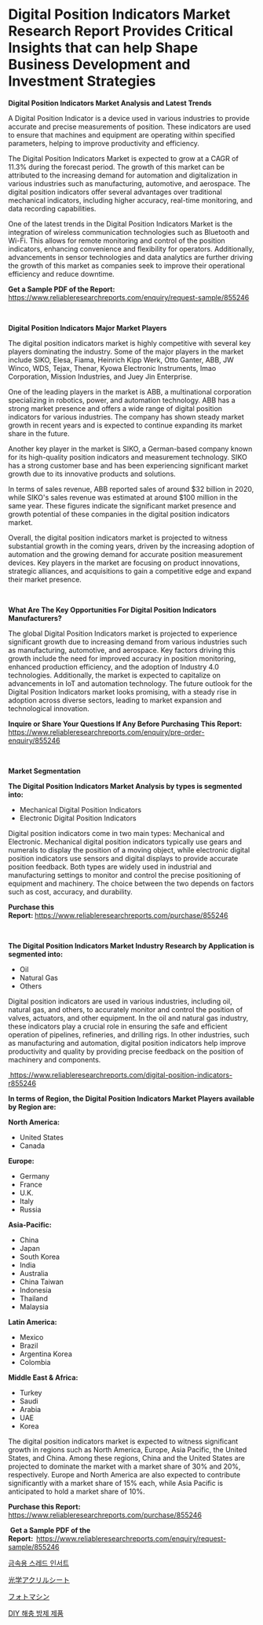 <p><h1>Digital Position Indicators Market Research Report Provides Critical Insights that can help Shape Business Development and Investment Strategies</h1></p><p><strong>Digital Position Indicators Market Analysis and Latest Trends</strong></p>
<p><p>A Digital Position Indicator is a device used in various industries to provide accurate and precise measurements of position. These indicators are used to ensure that machines and equipment are operating within specified parameters, helping to improve productivity and efficiency.</p><p>The Digital Position Indicators Market is expected to grow at a CAGR of 11.3% during the forecast period. The growth of this market can be attributed to the increasing demand for automation and digitalization in various industries such as manufacturing, automotive, and aerospace. The digital position indicators offer several advantages over traditional mechanical indicators, including higher accuracy, real-time monitoring, and data recording capabilities.</p><p>One of the latest trends in the Digital Position Indicators Market is the integration of wireless communication technologies such as Bluetooth and Wi-Fi. This allows for remote monitoring and control of the position indicators, enhancing convenience and flexibility for operators. Additionally, advancements in sensor technologies and data analytics are further driving the growth of this market as companies seek to improve their operational efficiency and reduce downtime.</p></p>
<p><strong>Get a Sample PDF of the Report:&nbsp;</strong> <a href="https://www.reliableresearchreports.com/enquiry/request-sample/855246">https://www.reliableresearchreports.com/enquiry/request-sample/855246</a></p>
<p>&nbsp;</p>
<p><strong>Digital Position Indicators Major Market Players</strong></p>
<p><p>The digital position indicators market is highly competitive with several key players dominating the industry. Some of the major players in the market include SIKO, Elesa, Fiama, Heinrich Kipp Werk, Otto Ganter, ABB, JW Winco, WDS, Tejax, Thenar, Kyowa Electronic Instruments, Imao Corporation, Mission Industries, and Juey Jin Enterprise.</p><p>One of the leading players in the market is ABB, a multinational corporation specializing in robotics, power, and automation technology. ABB has a strong market presence and offers a wide range of digital position indicators for various industries. The company has shown steady market growth in recent years and is expected to continue expanding its market share in the future.</p><p>Another key player in the market is SIKO, a German-based company known for its high-quality position indicators and measurement technology. SIKO has a strong customer base and has been experiencing significant market growth due to its innovative products and solutions.</p><p>In terms of sales revenue, ABB reported sales of around $32 billion in 2020, while SIKO's sales revenue was estimated at around $100 million in the same year. These figures indicate the significant market presence and growth potential of these companies in the digital position indicators market.</p><p>Overall, the digital position indicators market is projected to witness substantial growth in the coming years, driven by the increasing adoption of automation and the growing demand for accurate position measurement devices. Key players in the market are focusing on product innovations, strategic alliances, and acquisitions to gain a competitive edge and expand their market presence.</p></p>
<p>&nbsp;</p>
<p><strong>What Are The Key Opportunities For Digital Position Indicators Manufacturers?</strong></p>
<p><p>The global Digital Position Indicators market is projected to experience significant growth due to increasing demand from various industries such as manufacturing, automotive, and aerospace. Key factors driving this growth include the need for improved accuracy in position monitoring, enhanced production efficiency, and the adoption of Industry 4.0 technologies. Additionally, the market is expected to capitalize on advancements in IoT and automation technology. The future outlook for the Digital Position Indicators market looks promising, with a steady rise in adoption across diverse sectors, leading to market expansion and technological innovation.</p></p>
<p><strong>Inquire or Share Your Questions If Any Before Purchasing This Report:</strong> <a href="https://www.reliableresearchreports.com/enquiry/pre-order-enquiry/855246">https://www.reliableresearchreports.com/enquiry/pre-order-enquiry/855246</a></p>
<p>&nbsp;</p>
<p><strong>Market Segmentation</strong></p>
<p><strong>The Digital Position Indicators Market Analysis by types is segmented into:</strong></p>
<p><ul><li>Mechanical Digital Position Indicators</li><li>Electronic Digital Position Indicators</li></ul></p>
<p><p>Digital position indicators come in two main types: Mechanical and Electronic. Mechanical digital position indicators typically use gears and numerals to display the position of a moving object, while electronic digital position indicators use sensors and digital displays to provide accurate position feedback. Both types are widely used in industrial and manufacturing settings to monitor and control the precise positioning of equipment and machinery. The choice between the two depends on factors such as cost, accuracy, and durability.</p></p>
<p><strong>Purchase this Report:&nbsp;</strong><a href="https://www.reliableresearchreports.com/purchase/855246">https://www.reliableresearchreports.com/purchase/855246</a></p>
<p>&nbsp;</p>
<p><strong>The Digital Position Indicators Market Industry Research by Application is segmented into:</strong></p>
<p><ul><li>Oil</li><li>Natural Gas</li><li>Others</li></ul></p>
<p><p>Digital position indicators are used in various industries, including oil, natural gas, and others, to accurately monitor and control the position of valves, actuators, and other equipment. In the oil and natural gas industry, these indicators play a crucial role in ensuring the safe and efficient operation of pipelines, refineries, and drilling rigs. In other industries, such as manufacturing and automation, digital position indicators help improve productivity and quality by providing precise feedback on the position of machinery and components.</p></p>
<p><a href="https://www.reliableresearchreports.com/digital-position-indicators-r855246">&nbsp;https://www.reliableresearchreports.com/digital-position-indicators-r855246</a></p>
<p><strong>In terms of Region, the Digital Position Indicators Market Players available by Region are:</strong></p>
<p>
    <p> <strong> North America: </strong>
        <ul>
            <li>United States</li>
            <li>Canada</li>
        </ul>
        </p> 
    <p> <strong> Europe: </strong>
        <ul>
            <li>Germany</li>
            <li>France</li>
            <li>U.K.</li>
            <li>Italy</li>
            <li>Russia</li>
        </ul>
        </p> 
    <p> <strong> Asia-Pacific: </strong>
        <ul>
            <li>China</li>
            <li>Japan</li>
            <li>South Korea</li>
            <li>India</li>
            <li>Australia</li>
            <li>China Taiwan</li>
            <li>Indonesia</li>
            <li>Thailand</li>
            <li>Malaysia</li>
        </ul>
        </p> 
    <p> <strong> Latin America: </strong>
        <ul>
            <li>Mexico</li>
            <li>Brazil</li>
            <li>Argentina Korea</li>
            <li>Colombia</li>
        </ul>
        </p> 
    <p> <strong> Middle East & Africa: </strong>
        <ul>
            <li>Turkey</li>
            <li>Saudi</li>
            <li>Arabia</li>
            <li>UAE</li>
            <li>Korea</li>
        </ul>
    </p>
    </p>
<p><p>The digital position indicators market is expected to witness significant growth in regions such as North America, Europe, Asia Pacific, the United States, and China. Among these regions, China and the United States are projected to dominate the market with a market share of 30% and 20%, respectively. Europe and North America are also expected to contribute significantly with a market share of 15% each, while Asia Pacific is anticipated to hold a market share of 10%.</p></p>
<p><strong>Purchase this Report: </strong><a href="https://www.reliableresearchreports.com/purchase/855246">https://www.reliableresearchreports.com/purchase/855246</a></p>
<p>&nbsp;<strong>Get a Sample PDF of the Report:&nbsp;&nbsp;</strong><a href="https://www.reliableresearchreports.com/enquiry/request-sample/855246">https://www.reliableresearchreports.com/enquiry/request-sample/855246</a></p>
<p><strong></strong></p>
<p><p><a href="https://medium.com/@jenniferstanley2022/%EA%B8%88%EC%86%8D-%EC%8B%9C%EC%9E%A5-%EB%B6%84%EC%84%9D-%EB%B0%8F-%ED%81%AC%EA%B8%B0-%EC%98%88%EC%B8%A1%EC%9D%84-%EC%9C%84%ED%95%9C-%EC%8A%A4%EB%A0%88%EB%93%9C-%EC%82%BD%EC%9E%85%EB%AC%BC%EC%9D%80-2024%EB%85%84%EB%B6%80%ED%84%B0-2031%EB%85%84%EA%B9%8C%EC%A7%80%EC%9D%98-%EA%B8%B0%EA%B0%84%EC%9D%84-%EB%8C%80%EC%83%81%EC%9C%BC%EB%A1%9C-%ED%95%A9%EB%8B%88%EB%8B%A4-c1932e7e1214">금속용 스레드 인서트</a></p><p><a href="https://medium.com/@bertramveum2023/%E5%85%89%E5%AD%A6%E7%94%A8%E3%82%A2%E3%82%AF%E3%83%AA%E3%83%AB%E3%82%B7%E3%83%BC%E3%83%88%E5%B8%82%E5%A0%B4-%E7%A8%AE%E9%A1%9E-%E7%94%A8%E9%80%94-%E5%9C%B0%E7%90%86%E3%81%AB%E3%82%88%E3%82%8B%E5%8C%85%E6%8B%AC%E7%9A%84%E8%A9%95%E4%BE%A1-64794d2342c5">光学アクリルシート</a></p><p><a href="https://medium.com/@phillipbarnett65/%E5%86%99%E7%9C%9F%E6%A9%9F%E5%B8%82%E5%A0%B4%E3%81%AE%E8%A6%8F%E6%A8%A1-cagr-%E3%83%88%E3%83%AC%E3%83%B3%E3%83%89-2024-2030-6d0f8c904482">フォトマシン</a></p><p><a href="https://medium.com/@justonblock/diy-%ED%95%B4%EC%B6%A9-%ED%87%B4%EC%B9%98-%EC%A0%9C%ED%92%88-%EC%8B%9C%EC%9E%A5-%EC%A1%B0%EC%82%AC-%EB%B3%B4%EA%B3%A0%EC%84%9C-%EA%B7%B8-%EC%97%AD%EC%82%AC-%EB%B0%8F-2024%EB%85%84%EB%B6%80%ED%84%B0-2031%EB%85%84%EA%B9%8C%EC%A7%80%EC%9D%98-%EC%98%88%EC%B8%A1-f6c5f20abef2">DIY 해충 방제 제품</a></p></p>